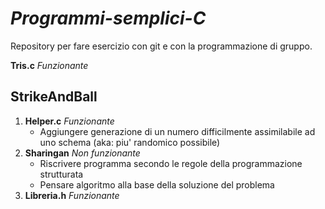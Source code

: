 # *Programmi-semplici-C*
Repository per fare esercizio con git e con la programmazione di gruppo.

**Tris.c** *Funzionante*

## StrikeAndBall
1. **Helper.c** *Funzionante*
    * Aggiungere generazione di un numero difficilmente assimilabile ad uno schema (aka: piu' randomico possibile)
2. **Sharingan** *Non funzionante*
    * Riscrivere programma secondo le regole della programmazione strutturata
    * Pensare algoritmo alla base della soluzione del problema
3. **Libreria.h** *Funzionante*
